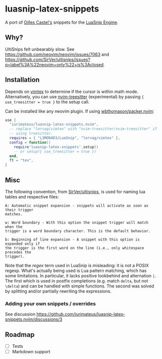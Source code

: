# luasnip-latex-snippets

A port of [Gilles Castel's](https://github.com/gillescastel/latex-snippets)
snippets for the [LuaSnip Engine](https://github.com/L3MON4D3/LuaSnip).

## Why?

UltiSnips felt unbearably slow. See
<https://github.com/neovim/neovim/issues/7063> and
<https://github.com/SirVer/ultisnips/issues?q=label%3A%22neovim+only%22+is%3Aclosed>.

## Installation

Depends on [vimtex](https://github.com/lervag/vimtex) to determine if the
cursor is within math mode. Alternatively, you can use
[nvim-treesitter](https://github.com/nvim-treesitter/nvim-treesitter) (experimental) by passing `{ use_treesitter = true }` to the setup call.

Can be installed like any neovim plugin. If using
[wbthomason/packer.nvim](https://github.com/wbthomason/packer.nvim):

```lua
use {
  "iurimateus/luasnip-latex-snippets.nvim",
  -- replace "lervag/vimtex" with "nvim-treesitter/nvim-treesitter" if you're
  -- using treesitter.
  requires = { "L3MON4D3/LuaSnip", "lervag/vimtex" },
  config = function()
    require'luasnip-latex-snippets'.setup()
    -- or setup({ use_treesitter = true })
  end,
  ft = "tex",
}
```

## Misc

The following convention, from
[SirVer/ultisnips](https://github.com/SirVer/ultisnips), is used for naming lua
tables and respective files:

```
A: Automatic snippet expansion - snippets will activate as soon as their trigger
matches.

w: Word boundary - With this option the snippet trigger will match when the
trigger is a word boundary character. This is the default behavior.

b: Beginning of line expansion - A snippet with this option is expanded only if
the trigger is the first word on the line (i.e., only whitespace precedes the
trigger).
```

Note that the _regex_ term used in LuaSnip is misleading: it is not a POSIX
regexp. What's actually being used is Lua pattern matching, which has some
limitations. In particular, it lacks positive lookbehind and alternation `|`.
The first which is used in postfix completions (e.g. match `delta`, but not
`\delta`) and can be handled with simple functions. The second was solved by
splitting and/or partially rewriting the expressions.

### Adding your own snippets / overrides

See discussion https://github.com/iurimateus/luasnip-latex-snippets.nvim/discussions/3

## Roadmap

- [ ] Tests
- [ ] Markdown support
